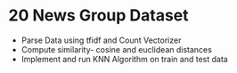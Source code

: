 # 20 News Group Dataset
* Parse Data using tfidf and Count Vectorizer
* Compute similarity- cosine and euclidean distances
* Implement and run KNN Algorithm on train and test data 
